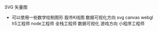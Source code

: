 SVG 矢量图
- 可以使用一些数学绘制图形
    股市K线图
    数据可视化方向 svg canvas webgl
    h5工程师
    node工程师
    全栈工程师
    数据可视化
    游戏方向
    小程序工程师
